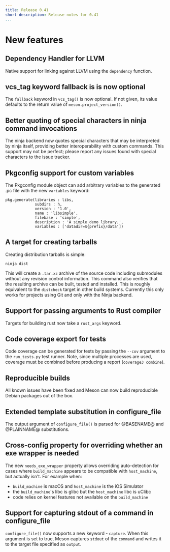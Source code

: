 ```yaml
---
title: Release 0.41
short-description: Release notes for 0.41
...
```


# New features

## Dependency Handler for LLVM

Native support for linking against LLVM using the `dependency` function.

## vcs_tag keyword fallback is is now optional

The `fallback` keyword in `vcs_tag()` is now optional. If not given, its value
defaults to the return value of `meson.project_version()`.

## Better quoting of special characters in ninja command invocations

The ninja backend now quotes special characters that may be interpreted by
ninja itself, providing better interoperability with custom commands. This
support may not be perfect; please report any issues found with special
characters to the issue tracker.

## Pkgconfig support for custom variables

The Pkgconfig module object can add arbitrary variables to the generated .pc
file with the new `variables` keyword:
```meson
pkg.generate(libraries : libs,
             subdirs : h,
             version : '1.0',
             name : 'libsimple',
             filebase : 'simple',
             description : 'A simple demo library.',
             variables : ['datadir=${prefix}/data'])
```

## A target for creating tarballs

Creating distribution tarballs is simple:

    ninja dist

This will create a `.tar.xz` archive of the source code including
submodules without any revision control information. This command also
verifies that the resulting archive can be built, tested and
installed. This is roughly equivalent to the `distcheck` target in
other build systems. Currently this only works for projects using Git
and only with the Ninja backend.

## Support for passing arguments to Rust compiler

Targets for building rust now take a `rust_args` keyword.

## Code coverage export for tests

Code coverage can be generated for tests by passing the `--cov` argument to
the `run_tests.py` test runner. Note, since multiple processes are used,
coverage must be combined before producing a report (`coverage3 combine`).

## Reproducible builds

All known issues have been fixed and Meson can now build reproducible Debian
packages out of the box.

## Extended template substitution in configure_file

The output argument of `configure_file()` is parsed for @BASENAME@ and
@PLAINNAME@ substitutions.

## Cross-config property for overriding whether an exe wrapper is needed

The new `needs_exe_wrapper` property allows overriding auto-detection for
cases where `build_machine` appears to be compatible with `host_machine`,
but actually isn't. For example when:
- `build_machine` is macOS and `host_machine` is the iOS Simulator
- the `build_machine`'s libc is glibc but the `host_machine` libc is uClibc
- code relies on kernel features not available on the `build_machine`

## Support for capturing stdout of a command in configure_file

`configure_file()` now supports a new keyword - `capture`. When this argument
is set to true, Meson captures `stdout` of the `command` and writes it to
the target file specified as `output`.
